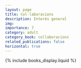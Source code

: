 ```yaml
---
layout: page
title: Col·laboracions
description: Interés general
img:
importance: 7
category: adult
category_book: collaboracions
related_publications: false
horizontal: true
---
```


{% include books_display.liquid %}
